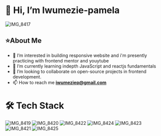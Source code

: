 # 👋 Hi, I’m Iwumezie-pamela
 ![IMG_8417](https://user-images.githubusercontent.com/106850538/205906773-bea63f8f-6463-42f0-b856-f03cebfca39e.GIF)
 
## ⭐️About Me
- 👀 I’m interested in building responsive website and i'm presently practicing with frontend mentor and youytube
- 🌱 I’m currently learning indepth JavaScript and reactjs fundamentals
- 💞️  I’m looking to collaborate on open-source projects in frontend development.
- 📫 How to reach me **iwumeziep@gmail.com**

# 🛠 Tech Stack
![IMG_8419](https://user-images.githubusercontent.com/106850538/205908853-d0641f51-1137-4182-81c8-5ba822deaf23.jpg)
![IMG_8420](https://user-images.githubusercontent.com/106850538/205909025-b121dcf6-cc10-43f0-a4ec-b0f642a45bd4.jpg)
![IMG_8422](https://user-images.githubusercontent.com/106850538/205909044-c62647ff-0c08-40e5-81e4-c15e58cfbbb9.jpg)
![IMG_8424](https://user-images.githubusercontent.com/106850538/205909065-350faf4b-39dd-4923-8876-7a49427dccf7.jpg)
![IMG_8423](https://user-images.githubusercontent.com/106850538/205909126-8a679682-fa52-4b3e-ab69-eb547e30f7bf.jpg)
![IMG_8421](https://user-images.githubusercontent.com/106850538/205909182-8aa1effd-078b-4610-81e5-ef07f8bbb4f1.jpg)
![IMG_8425](https://user-images.githubusercontent.com/106850538/205911001-c79ab649-023e-44d9-828d-225a67defb99.jpg)

<!---
Iwumezie-pamela/Iwumezie-pamela is a ✨ special ✨ repository because its `README.md` (this file) appears on your GitHub profile.
You can click the Preview link to take a look at your changes.
--->
